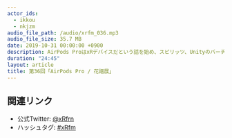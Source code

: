 ```yaml
---
actor_ids:
  - ikkou
  - nkjzm
audio_file_path: /audio/xrfm_036.mp3
audio_file_size: 35.7 MB
date: 2019-10-31 00:00:00 +0900
description: AirPods ProはxRデバイスだという話を始め、スピリッツ、Unityのバーチャルウォークスルー、Supermedium、DreamWalker、BIOHAZARD WALKTHROUGH THE FEAR、花譜展、にじさんじのVicon導入について話しました。
duration: "24:45"
layout: article
title: 第36回「AirPods Pro / 花譜展」
---
```


## 関連リンク

- 公式Twitter: [@xRfrn](https://twitter.com/xrfrn)
- ハッシュタグ: [#xRfm](https://twitter.com/hashtag/xRfm?src=hash)
